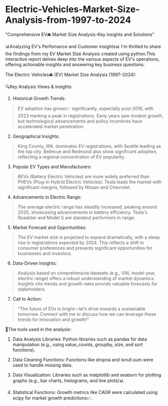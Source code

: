 # Electric-Vehicles-Market-Size-Analysis-from-1997-to-2024
"Comprehensive EV🚘  Market Size Analysis-Key insights and Solutions"

📊Analyzing EV's Perfomance and Customer insights📊
I'm thrilled to share the findings from my EV Market Size Analysis created using python.This interactive report delves deep into the various aspects of EV's operations, offering actionable insights and answering key business questions. 

The Electric Vehicles🚘 (EV) Market Size Analysis (1997–2024):

🔍Key Analysis Views & insights:

1.	Historical Growth Trends:
>	EV adoption has grown📈 significantly, especially post-2016, with 2023 marking a peak in registrations.
>	Early years saw modest growth, but technological advancements and policy incentives have accelerated market penetration.

2.	Geographical Insights:
>	King County, WA, dominates EV registrations, with Seattle leading as the top city.
>	Bellevue and Redmond also show significant adoption, reflecting a regional concentration of EV popularity.

3.	Popular EV Types and Manufacturers:
>	BEVs (Battery Electric Vehicles) are more widely preferred than PHEVs (Plug-in Hybrid Electric Vehicles).
>	Tesla leads the market with significant margins, followed by Nissan and Chevrolet.

4.	Advancements in Electric Range:
>	The average electric range has steadily increased, peaking around 2020, showcasing advancements in battery efficiency.
>	Tesla's Roadster and Model S are standout performers in range.

5.	Market Forecast and Opportunities:
>	The EV market size is projected to expand dramatically, with a steep rise in registrations expected by 2024.
>	This reflects a shift in consumer preferences and presents significant opportunities for businesses and investors.

6.	Data-Driven Insights:
>	Analysis based on comprehensive datasets (e.g., VIN, model year, electric range) offers a robust understanding of market dynamics.
>	Insights into trends and growth rates provide valuable forecasts for stakeholders.

7.	Call to Action:
>	"The future of EVs is bright—let’s drive towards a sustainable tomorrow. Connect with me to discuss how we can leverage these trends for innovation and growth!"

📌The tools used in the analysis:

1.	Data Analysis Libraries: Python libraries such as pandas for data manipulation (e.g., using value_counts, groupby, size, and sort functions).

2.	Data Cleaning Functions: Functions like dropna and isnull.sum were used to handle missing data.

3.	Data Visualization: Libraries such as matplotlib and seaborn for plotting graphs (e.g., bar charts, histograms, and line plots)📊.

4.	Statistical Functions: Growth metrics like CAGR were calculated using scipy for market growth predictions📈. 
